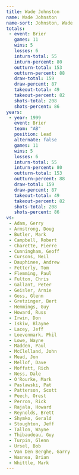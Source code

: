 ```yaml
---
title: Wade Johnston
name: Wade Johnston
name-sort: Johnston, Wade
totals:
 - event: Brier
   games: 11
   wins: 5
   losses: 6
   inturn-total: 55
   inturn-percent: 80
   outturn-total: 153
   outturn-percent: 88
   draw-total: 159
   draw-percent: 87
   takeout-total: 49
   takeout-percent: 82
   shots-total: 208
   shots-percent: 86
years:
 - year: 1999
   event: Brier
   team: "AB"
   position: Lead
   alternate: false
   games: 11
   wins: 5
   losses: 6
   inturn-total: 55
   inturn-percent: 80
   outturn-total: 153
   outturn-percent: 88
   draw-total: 159
   draw-percent: 87
   takeout-total: 49
   takeout-percent: 82
   shots-total: 208
   shots-percent: 86
vs:
 - Adam, Gerry
 - Armstrong, Doug
 - Butler, Mark
 - Campbell, Robert
 - Charette, Pierre
 - Cunningham, Geoff
 - Cursons, Neil
 - Dauphinee, Andrew
 - Fetterly, Tom
 - Flemming, Paul
 - Fulton, Chris
 - Gallant, Peter
 - Geisler, Arnie
 - Goss, Glenn
 - Gretzinger, Bert
 - Hemmings, Guy
 - Howard, Russ
 - Irwin, Don
 - Iskiw, Blayne
 - Lacey, Jeff
 - Loevenmark, Phil
 - Lowe, Wayne
 - Madden, Paul
 - McClelland, John
 - Mead, Jon
 - Mellof, Dave
 - Moffatt, Rich
 - Ness, Dale
 - O'Rourke, Mark
 - Paslawski, Pat
 - Patterson, Scott
 - Peech, Orest
 - Perron, Rick
 - Rajala, Howard
 - Reynolds, Brett
 - Shymko, Gerald
 - Stoughton, Jeff
 - Tallon, Wayne
 - Thibaudeau, Guy
 - Turpin, Glenn
 - Ursel, Bob
 - Van Den Berghe, Garry
 - Wasnea, Brian
 - Whittle, Mark
---
```

